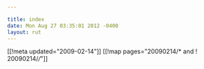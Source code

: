 ```yaml
---

title: index
date: Mon Aug 27 03:35:01 2012 -0400
layout: rut
---
```


[[!meta updated="2009-02-14"]]
[[!map pages="20090214/* and ! 20090214/*/*"]]
